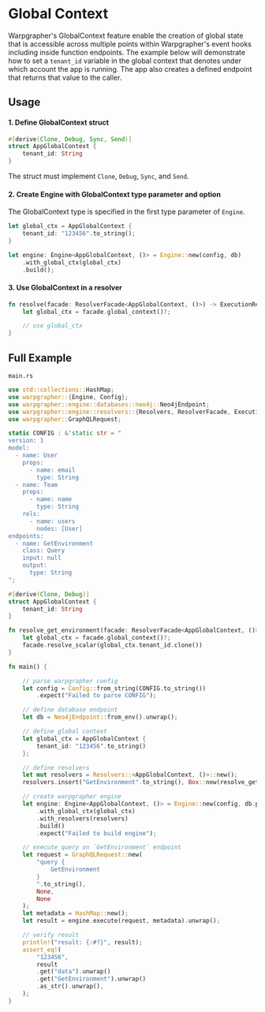 # Global Context

Warpgrapher's GlobalContext feature enable the creation of global state that is accessible across multiple points within Warpgrapher's event hooks including inside function endpoints. The example below will demonstrate how to set a `tenant_id` variable in the global context that denotes under which account the app is running. The app also creates a defined endpoint that returns that value to the caller.

## Usage

#### 1. Define GlobalContext struct

```rust
#[derive(Clone, Debug, Sync, Send)]
struct AppGlobalContext {
    tenant_id: String
}
```

The struct must implement `Clone`, `Debug`, `Sync`, and `Send`.

#### 2. Create Engine with GlobalContext type parameter and option

The GlobalContext type is specified in the first type parameter of `Engine`. 

```rust
let global_ctx = AppGlobalContext {
    tenant_id: "123456".to_string();
}

let engine: Engine<AppGlobalContext, ()> = Engine::new(config, db)
    .with_global_ctx(global_ctx)
    .build();
```


#### 3. Use GlobalContext in a resolver

```rust
fn resolve(facade: ResolverFacade<AppGlobalContext, ()>) -> ExecutionResult {
    let global_ctx = facade.global_context()?;

    // use global_ctx
}
```

## Full Example

`main.rs`

```rust
use std::collections::HashMap;
use warpgrapher::{Engine, Config};
use warpgrapher::engine::databases::neo4j::Neo4jEndpoint;
use warpgrapher::engine::resolvers::{Resolvers, ResolverFacade, ExecutionResult};
use warpgrapher::GraphQLRequest;

static CONFIG : &'static str = "
version: 1
model:
  - name: User
    props:
      - name: email
        type: String
  - name: Team
    props:
      - name: name
        type: String
    rels:
      - name: users
        nodes: [User]
endpoints:
  - name: GetEnvironment
    class: Query
    input: null
    output: 
      type: String
";

#[derive(Clone, Debug)]
struct AppGlobalContext {
    tenant_id: String
}

fn resolve_get_environment(facade: ResolverFacade<AppGlobalContext, ()>) -> ExecutionResult {
    let global_ctx = facade.global_context()?;
    facade.resolve_scalar(global_ctx.tenant_id.clone())
}

fn main() {

    // parse warpgrapher config
    let config = Config::from_string(CONFIG.to_string())
        .expect("Failed to parse CONFIG");

    // define database endpoint
    let db = Neo4jEndpoint::from_env().unwrap();

    // define global context
    let global_ctx = AppGlobalContext {
        tenant_id: "123456".to_string()
    };

    // define resolvers
    let mut resolvers = Resolvers::<AppGlobalContext, ()>::new();
    resolvers.insert("GetEnvironment".to_string(), Box::new(resolve_get_environment));

    // create warpgrapher engine
    let engine: Engine<AppGlobalContext, ()> = Engine::new(config, db.pool().unwrap())
        .with_global_ctx(global_ctx)
        .with_resolvers(resolvers)
        .build()
        .expect("Failed to build engine");

    // execute query on `GetEnvironment` endpoint
    let request = GraphQLRequest::new(
        "query {
            GetEnvironment
        }
        ".to_string(),
        None,
        None
    );
    let metadata = HashMap::new();
    let result = engine.execute(request, metadata).unwrap();

    // verify result
    println!("result: {:#?}", result);
    assert_eq!(
        "123456",
        result
        .get("data").unwrap()
        .get("GetEnvironment").unwrap()
        .as_str().unwrap(),
    );
}
```
